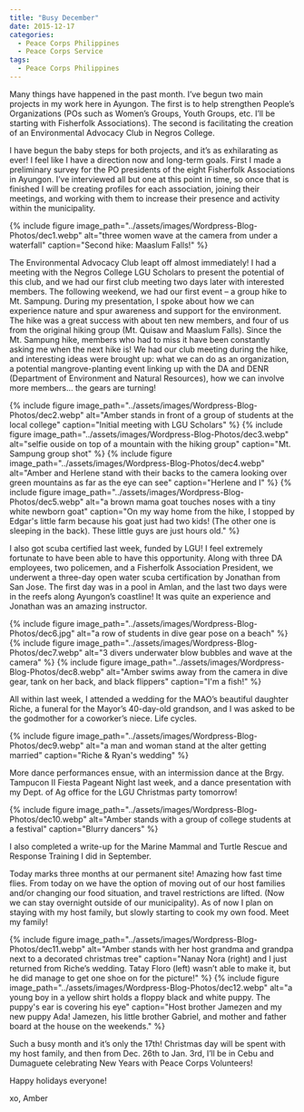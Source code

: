```yaml
---
title: "Busy December"
date: 2015-12-17
categories:
  - Peace Corps Philippines
  - Peace Corps Service
tags:
  - Peace Corps Philippines
---
```


Many things have happened in the past month. I’ve begun two main projects in my work here in Ayungon. The first is to help strengthen People’s Organizations (POs such as Women’s Groups, Youth Groups, etc. I’ll be starting with Fisherfolk Associations). The second is facilitating the creation of an Environmental Advocacy Club in Negros College.

I have begun the baby steps for both projects, and it’s as exhilarating as ever! I feel like I have a direction now and long-term goals. First I made a preliminary survey for the PO presidents of the eight Fisherfolk Associations in Ayungon. I’ve interviewed all but one at this point in time, so once that is finished I will be creating profiles for each association, joining their meetings, and working with them to increase their presence and activity within the municipality.

{% include figure image_path="../assets/images/Wordpress-Blog-Photos/dec1.webp" alt="three women wave at the camera from under a waterfall" caption="Second hike: Maaslum Falls!" %}

The Environmental Advocacy Club leapt off almost immediately! I had a meeting with the Negros College LGU Scholars to present the potential of this club, and we had our first club meeting two days later with interested members. The following weekend, we had our first event – a group hike to Mt. Sampung. During my presentation, I spoke about how we can experience nature and spur awareness and support for the environment. The hike was a great success with about ten new members, and four of us from the original hiking group (Mt. Quisaw and Maaslum Falls). Since the Mt. Sampung hike, members who had to miss it have been constantly asking me when the next hike is! We had our club meeting during the hike, and interesting ideas were brought up: what we can do as an organization, a potential mangrove-planting event linking up with the DA and DENR (Department of Environment and Natural Resources), how we can involve more members… the gears are turning!

{% include figure image_path="../assets/images/Wordpress-Blog-Photos/dec2.webp" alt="Amber stands in front of a group of students at the local college" caption="Initial meeting with LGU Scholars" %}
{% include figure image_path="../assets/images/Wordpress-Blog-Photos/dec3.webp" alt="selfie ouside on top of a mountain with the hiking group" caption="Mt. Sampung group shot" %}
{% include figure image_path="../assets/images/Wordpress-Blog-Photos/dec4.webp" alt="Amber and Herlene stand with their backs to the camera looking over green mountains as far as the eye can see" caption="Herlene and I" %}
{% include figure image_path="../assets/images/Wordpress-Blog-Photos/dec5.webp" alt="a brown mama goat touches noses with a tiny white newborn goat" caption="On my way home from the hike, I stopped by Edgar's little farm because his goat just had two kids! (The other one is sleeping in the back). These little guys are just hours old." %}

I also got scuba certified last week, funded by LGU! I feel extremely fortunate to have been able to have this opportunity. Along with three DA employees, two policemen, and a Fisherfolk Association President, we underwent a three-day open water scuba certification by Jonathan from San Jose. The first day was in a pool in Amlan, and the last two days were in the reefs along Ayungon’s coastline! It was quite an experience and Jonathan was an amazing instructor.

{% include figure image_path="../assets/images/Wordpress-Blog-Photos/dec6.jpg" alt="a row of students in dive gear pose on a beach" %}
{% include figure image_path="../assets/images/Wordpress-Blog-Photos/dec7.webp" alt="3 divers underwater blow bubbles and wave at the camera" %}
{% include figure image_path="../assets/images/Wordpress-Blog-Photos/dec8.webp" alt="Amber swims away from the camera in dive gear, tank on her back, and black flippers" caption="I'm a fish!" %}

All within last week, I attended a wedding for the MAO’s beautiful daughter Riche, a funeral for the Mayor’s 40-day-old grandson, and I was asked to be the godmother for a coworker’s niece. Life cycles.

{% include figure image_path="../assets/images/Wordpress-Blog-Photos/dec9.webp" alt="a man and woman stand at the alter getting married" caption="Riche & Ryan's wedding" %}

More dance performances ensue, with an intermission dance at the Brgy. Tampucon II Fiesta Pageant Night last week, and a dance presentation with my Dept. of Ag office for the LGU Christmas party tomorrow!

{% include figure image_path="../assets/images/Wordpress-Blog-Photos/dec10.webp" alt="Amber stands with a group of college students at a festival" caption="Blurry dancers" %}

I also completed a write-up for the Marine Mammal and Turtle Rescue and Response Training I did in September.

Today marks three months at our permanent site! Amazing how fast time flies. From today on we have the option of moving out of our host families and/or changing our food situation, and travel restrictions are lifted. (Now we can stay overnight outside of our municipality). As of now I plan on staying with my host family, but slowly starting to cook my own food. Meet my family!

{% include figure image_path="../assets/images/Wordpress-Blog-Photos/dec11.webp" alt="Amber stands with her host grandma and grandpa next to a decorated christmas tree" caption="Nanay Nora (right) and I just returned from Riche’s wedding. Tatay Floro (left) wasn’t able to make it, but he did manage to get one shoe on for the picture!" %}
{% include figure image_path="../assets/images/Wordpress-Blog-Photos/dec12.webp" alt="a young boy in a yellow shirt holds a floppy black and white puppy. The puppy's ear is covering his eye" caption="Host brother Jamezen and my new puppy Ada! Jamezen, his little brother Gabriel, and mother and father board at the house on the weekends." %}

Such a busy month and it’s only the 17th! Christmas day will be spent with my host family, and then from Dec. 26th to Jan. 3rd,  I’ll be in Cebu and Dumaguete celebrating New Years with Peace Corps Volunteers!

Happy holidays everyone!

xo, Amber